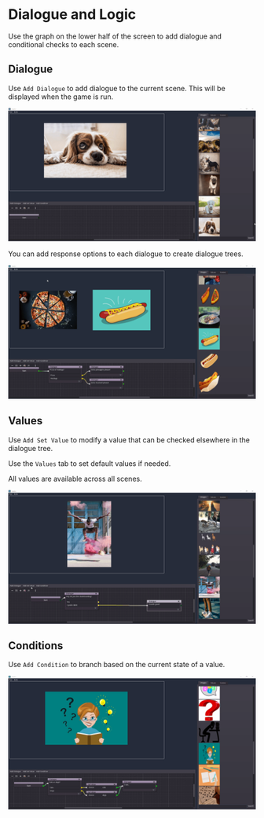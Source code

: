 # Dialogue and Logic

Use the graph on the lower half of the screen to add dialogue and conditional checks to each scene.

## Dialogue

Use `Add Dialogue` to add dialogue to the current scene. This will be displayed when the game is run.

![Adding dialogue](gifs/dialogue_add.gif)

You can add response options to each dialogue to create dialogue trees.

![Dialogue branching](gifs/dialogue_branch.gif)

## Values

Use `Add Set Value` to modify a value that can be checked elsewhere in the dialogue tree.

Use the `Values` tab to set default values if needed.

All values are available across all scenes.

![Set a value](gifs/dialogue_set_value.gif)

## Conditions

Use `Add Condition` to branch based on the current state of a value.

![Adding a condition](gifs/dialogue_condition.gif)
